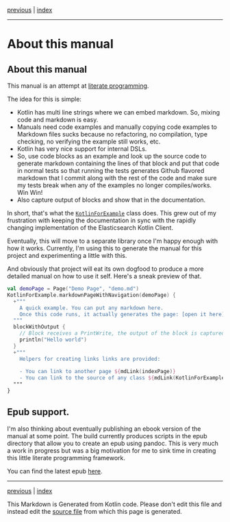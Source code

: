 [previous](recipe-search-engine.md) | [index](index.md)

___

# About this manual

## About this manual

This manual is an attempt at 
[literate programming](https://en.wikipedia.org/wiki/Literate_programming).
 
The idea for this is simple: 
 
 - Kotlin has multi line strings where we can embed markdown. So, mixing code and markdown is easy.
 - Manuals need code examples and manually copying code examples to Markdown files sucks because no refactoring, no compilation,
    type checking, no verifying the example still works, etc.
 - Kotlin has very nice support for internal DSLs.
 - So, use code blocks as an example and look up the source code to generate markdown containing the
lines of that block and put that code in normal tests so that running the tests generates Github
flavored markdown that I commit along with the rest of the code and make sure my tests break
when any of the examples no longer compiles/works. Win Win!
 - Also capture output of blocks and show that in the documentation.
 
In short, that's what the [`KotlinForExample`](https://github.com/jillesvangurp/es-kotlin-wrapper-client/tree/master/src/test/kotlin/io/inbot/eskotlinwrapper/manual/KotlinForExample.kt) class does. This grew out of my frustration with 
keeping the documentation in sync with the rapidly changing implementation of the Elasticsearch Kotlin Client.

Eventually, this will move to a separate library once I'm happy enough 
with how it works. Currently, I'm using this to generate the manual for this project and experimenting
a little with this.

And obviously that project will eat its own dogfood to produce a more detailed manual on how to use it self. Here's
a sneak preview of that.

```kotlin
val demoPage = Page("Demo Page", "demo.md")
KotlinForExample.markdownPageWithNavigation(demoPage) {
  +"""
    A quick example. You can put any markdown here.
    Once this code runs, it actually generates the page: [open it here](demo.md)
  """
  blockWithOutput {
    // Block receives a PrintWrite, the output of the block is captured.
    println("Hello world")
  }
  +"""
    Helpers for creating links links are provided:
    
    - You can link to another page ${mdLink(indexPage)}
    - You can link to the source of any class ${mdLink(KotlinForExample::class)}
  """
}
```

## Epub support.

I'm also thinking about eventually publishing an ebook version of the manual at some point. The build 
currently produces scripts in the epub directory that allow you to create an epub using pandoc. This 
is very much a work in progress but was a big motivation for me to sink time in creating this 
little literate programming framework.

You can find the latest epub
[here](https://github.com/jillesvangurp/es-kotlin-wrapper-client/blob/master/book.epub).


___

[previous](recipe-search-engine.md) | [index](index.md)

This Markdown is Generated from Kotlin code. Please don't edit this file and instead edit the [source file](https://github.com/jillesvangurp/es-kotlin-wrapper-client/tree/master/src/test/kotlin/io/inbot/eskotlinwrapper/manual/AboutThisManualTest.kt) from which this page is generated.